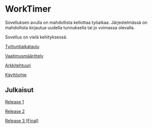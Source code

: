 # WorkTimer

Sovelluksen avulla on mahdollista kellottaa työaikaa. Järjestelmässä on mahdollista kirjautua uudella tunnuksella tai jo voimassa olevalla.


Sovellus on vielä kehityksessä.

[Työtuntiaikataulu](https://github.com/sppirtti/ot2018/blob/master/Dokumentaatio/Ty%C3%B6aikataulu.md)

[Vaatimusmäärittely](https://github.com/sppirtti/ot2018/blob/master/Dokumentaatio/M%C3%A4%C3%A4rittelydokumentti.md)

[Arkkitehtuuri](https://github.com/sppirtti/ot2018/blob/master/Dokumentaatio/Arkkitehtuuri.md)

[Käyttöohje](https://github.com/sppirtti/ot2018/blob/master/Dokumentaatio/K%C3%A4ytt%C3%B6ohje.md)

## Julkaisut

[Release 1](https://github.com/sppirtti/ot2018/releases)

[Release 2](https://github.com/sppirtti/ot2018/releases/tag/viikko6)

[Release 3 (Final)](https://github.com/sppirtti/ot2018/releases/tag/Loppupalautus)


